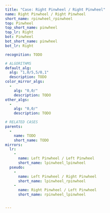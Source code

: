 ```yaml
---
title: "Case: Right Pinwheel / Right Pinwheel"
name: Right Pinwheel / Right Pinwheel
short_name: rpinwheel_rpinwheel
top: Pinwheel
top_short_name: pinwheel
top_lr: Right
bot: Pinwheel
bot_short_name: pinwheel
bot_lr: Right

recognition: TODO

# ALGORITHMS
default_alg:
  alg: "1,0/5,5/0,1"
  description: TODO
color_mirror_algs:
  -
    alg: "0,0/"
    description: TODO
other_algs:
  -
    alg: "0,0/"
    description: TODO

# RELATED CASES
parents:
  -
    name: TODO
    short_name: TODO
mirrors:
  lr:
    -
      name: Left Pinwheel / Left Pinwheel
      short_name: lpinwheel_lpinwheel
  pseudo:
    -
      name: Left Pinwheel / Right Pinwheel
      short_name: lpinwheel_rpinwheel
    -
      name: Right Pinwheel / Left Pinwheel
      short_name: rpinwheel_lpinwheel


---
```


